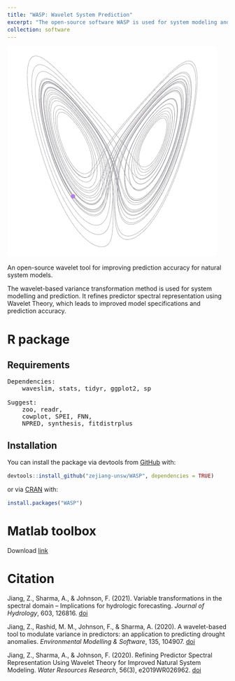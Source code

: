 ```yaml
---
title: "WASP: Wavelet System Prediction"
excerpt: "The open-source software WASP is used for system modeling and prediction."
collection: software
---
```

<img src='/images/x_z.gif'><br/>

An open-source wavelet tool for improving prediction accuracy for natural system models. 

The wavelet-based variance transformation method is used for system modelling and prediction. It refines predictor spectral representation using Wavelet Theory, which leads to improved model specifications and prediction accuracy. 

# R package

## Requirements
<pre>
Dependencies:
	waveslim, stats, tidyr, ggplot2, sp

Suggest:
	zoo, readr,
	cowplot, SPEI, FNN, 
	NPRED, synthesis, fitdistrplus
</pre>

## Installation

You can install the package via devtools from [GitHub](https://github.com/zejiang-unsw/WASP) with:

``` r
devtools::install_github("zejiang-unsw/WASP", dependencies = TRUE)
```

or via [CRAN](https://cran.r-project.org/web/packages/WASP/index.html) with: 

``` r
install.packages("WASP")
```

# Matlab toolbox

Download [link](https://github.com/zejiang-unsw/WASP_matlab)


# Citation
Jiang, Z., Sharma, A., & Johnson, F. (2021). Variable transformations in the spectral domain – Implications for hydrologic forecasting. *Journal of Hydrology*, 603, 126816. [doi](https://doi.org/10.1016/J.JHYDROL.2021.126816)

Jiang, Z., Rashid, M. M., Johnson, F., & Sharma, A. (2020). A wavelet-based tool to modulate variance in predictors: an application to predicting drought anomalies. *Environmental Modelling & Software*, 135, 104907. [doi](https://doi.org/10.1016/j.envsoft.2020.104907)

Jiang, Z., Sharma, A., & Johnson, F. (2020). Refining Predictor Spectral Representation Using Wavelet Theory for Improved Natural System Modeling. *Water Resources Research*, 56(3), e2019WR026962. [doi](https://doi.org/10.1029/2019WR026962)
